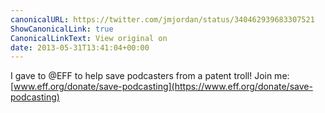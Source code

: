 ```yaml
---
canonicalURL: https://twitter.com/jmjordan/status/340462939683307521
ShowCanonicalLink: true
CanonicalLinkText: View original on
date: 2013-05-31T13:41:04+00:00
---
```

I gave to @EFF to help save podcasters from a patent troll! Join me: [www.eff.org/donate/save-podcasting](https://www.eff.org/donate/save-podcasting)